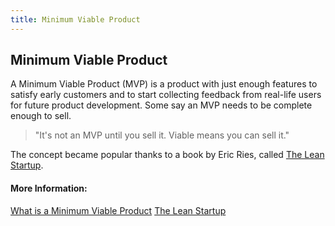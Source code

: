 ```yaml
---
title: Minimum Viable Product
---
```

## Minimum Viable Product

A Minimum Viable Product (MVP) is a product with just enough features to satisfy early customers and to start collecting feedback from real-life users for future product development. Some say an MVP needs to be complete enough to sell. 

> "It's not an MVP until you sell it. Viable means you can sell it."

The concept became popular thanks to a book by Eric Ries, called [The Lean Startup](http://theleanstartup.com/). 

#### More Information:
<!-- Please add any articles you think might be helpful to read before writing the article -->
[What is a Minimum Viable Product](https://blog.leanstack.com/minimum-viable-product-mvp-7e280b0b9418)
[The Lean Startup](http://theleanstartup.com/)

